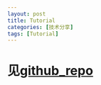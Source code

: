 ```yaml
---
layout: post
title: Tutorial
categories: [技术分享]
tags: [Tutorial]
---
```


# 见[github_repo](https://github.com/zhuhu00/Tutorial)